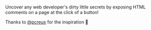 ### <!-- CommentsCreeper -->
Uncover any web developer's dirty little secrets by exposing HTML comments on a page at the click of a button!

Thanks to [@pcreux](https://github.com/pcreux) for the inspiration :tada:
